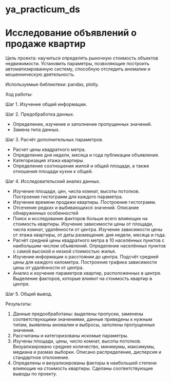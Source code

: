 # ya_practicum_ds
# Исследование объявлений о продаже квартир

Цель проекта: научиться определять рыночную стоимость объектов недвижимости. Установить параметры, позволяющие построить автоматизированную систему, способную отследить аномалии и мошенническую деятельность.

Используемые библиотеки: pandas, plotly.

Ход работы: 

Шаг 1. Изучение общей информации.

Шаг 2. Предобработка данных.
- Определение, изучение и заполнение пропущенных значений.
- Замена типа данных.

Шаг 3. Расчёт дополнительных параметров.
- Расчет цены квадратного метра.
- Определение дня недели, месяца и года публикации объявления.
- Категоризация этажа квартиры.
- Определение соотношения жилой и общей площади, а также отношения площади кухни к общей.

Шаг 4. Исследовательский анализ данных.
- Изучение площади, цен, числа комнат, высоты потолков. Построение гистограмм для каждого параметра.
- Изучение времени продажи квартиры. Построение гистограмм. 
- Отсечение редких и выбивающихся значений. Описание обнаруженных особенностей
- Поиск и исследование факторов больше всего влияющих на стоимость квартиры. Изучение зависимости цены от площади, числа комнат, удалённости от центра. Изучение зависимости цены от этажа квартиры, от даты размещения: дня недели, месяца и года.
- Расчёт средней цены квадратного метра в 10 населённых пунктов с наибольшим числом объявлений. Определение населённых пунктов с самой высокой и низкой стоимостью жилья.
- Изучение информации о расстоянии до центра. Подсчёт средней цены для каждого километра. Построение графика зависимости цены от удалённости от центра.
- Анализ и изучение параметров квартир, расположенных в центре. Выделение факторов, которые влияют на стоимость квартир в центре.

Шаг 5. Общий вывод.

Результаты:
1. Данные предообработаны: выделены пропуски, заменены соответствующими значениями, данные приведены к нужным типам, выявлены аномалии и выбросы, заполены пропущенные значения.
2. Рассчитаны и категоризованы искомые параметры.
3. Изучены площади, цены, число комнат, высоты потолков. Визуализировано среднее количество, минимумы, максимумы, медиана и размах выборки. Описано распределение, дисперсия и стандартное отклонение.
4. Определены и визуализированы факторы в наибольшей степени влияющие на стоимость квартиры. Сделаны соответствующие выводы по проекту.






